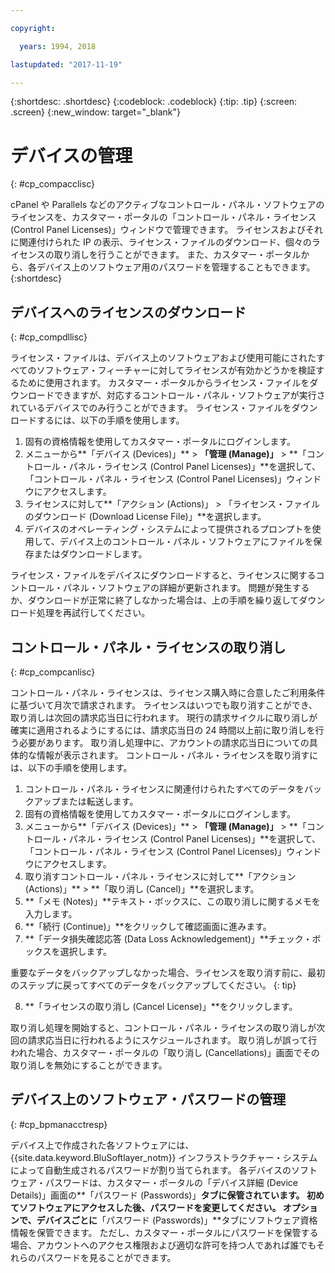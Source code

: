 ```yaml
---

copyright:

  years: 1994, 2018

lastupdated: "2017-11-19"

---
```


{:shortdesc: .shortdesc}
{:codeblock: .codeblock}
{:tip: .tip}
{:screen: .screen}
{:new_window: target="_blank"}

# デバイスの管理
{: #cp_compacclisc}

cPanel や Parallels などのアクティブなコントロール・パネル・ソフトウェアのライセンスを、カスタマー・ポータルの「コントロール・パネル・ライセンス (Control Panel Licenses)」ウィンドウで管理できます。 ライセンスおよびそれに関連付けられた IP の表示、ライセンス・ファイルのダウンロード、個々のライセンスの取り消しを行うことができます。 また、カスタマー・ポータルから、各デバイス上のソフトウェア用のパスワードを管理することもできます。
{:shortdesc}


## デバイスへのライセンスのダウンロード
{: #cp_compdllisc}

ライセンス・ファイルは、デバイス上のソフトウェアおよび使用可能にされたすべてのソフトウェア・フィーチャーに対してライセンスが有効かどうかを検証するために使用されます。 カスタマー・ポータルからライセンス・ファイルをダウンロードできますが、対応するコントロール・パネル・ソフトウェアが実行されているデバイスでのみ行うことができます。 ライセンス・ファイルをダウンロードするには、以下の手順を使用します。

1. 固有の資格情報を使用してカスタマー・ポータルにログインします。
2. メニューから**「デバイス (Devices)」** > **「管理 (Manage)」** > **「コントロール・パネル・ライセンス (Control Panel Licenses)」**を選択して、「コントロール・パネル・ライセンス (Control Panel Licenses)」ウィンドウにアクセスします。
3. ライセンスに対して**「アクション (Actions)」 > 「ライセンス・ファイルのダウンロード (Download License File)」**を選択します。
4. デバイスのオペレーティング・システムによって提供されるプロンプトを使用して、デバイス上のコントロール・パネル・ソフトウェアにファイルを保存またはダウンロードします。

ライセンス・ファイルをデバイスにダウンロードすると、ライセンスに関するコントロール・パネル・ソフトウェアの詳細が更新されます。 問題が発生するか、ダウンロードが正常に終了しなかった場合は、上の手順を繰り返してダウンロード処理を再試行してください。

## コントロール・パネル・ライセンスの取り消し
{: #cp_compcanlisc}

コントロール・パネル・ライセンスは、ライセンス購入時に合意したご利用条件に基づいて月次で請求されます。 ライセンスはいつでも取り消すことができ、取り消しは次回の請求応当日に行われます。 現行の請求サイクルに取り消しが確実に適用されるようにするには、請求応当日の 24 時間以上前に取り消しを行う必要があります。 取り消し処理中に、アカウントの請求応当日についての具体的な情報が表示されます。 コントロール・パネル・ライセンスを取り消すには、以下の手順を使用します。

1. コントロール・パネル・ライセンスに関連付けられたすべてのデータをバックアップまたは転送します。
2. 固有の資格情報を使用してカスタマー・ポータルにログインします。
3. メニューから**「デバイス (Devices)」** > **「管理 (Manage)」** > **「コントロール・パネル・ライセンス (Control Panel Licenses)」**を選択して、「コントロール・パネル・ライセンス (Control Panel Licenses)」ウィンドウにアクセスします。
4. 取り消すコントロール・パネル・ライセンスに対して**「アクション (Actions)」** > **「取り消し (Cancel)」**を選択します。
5. **「メモ (Notes)」**テキスト・ボックスに、この取り消しに関するメモを入力します。
6. **「続行 (Continue)」**をクリックして確認画面に進みます。
7. **「データ損失確認応答 (Data Loss Acknowledgement)」**チェック・ボックスを選択します。

  重要なデータをバックアップしなかった場合、ライセンスを取り消す前に、最初のステップに戻ってすべてのデータをバックアップしてください。
  {: tip}

8. **「ライセンスの取り消し (Cancel License)」**をクリックします。

取り消し処理を開始すると、コントロール・パネル・ライセンスの取り消しが次回の請求応当日に行われるようにスケジュールされます。 取り消しが誤って行われた場合、カスタマー・ポータルの「取り消し (Cancellations)」画面でその取り消しを無効にすることができます。

## デバイス上のソフトウェア・パスワードの管理
{: #cp_bpmanacctresp}

デバイス上で作成された各ソフトウェアには、{{site.data.keyword.BluSoftlayer_notm}} インフラストラクチャー・システムによって自動生成されるパスワードが割り当てられます。 各デバイスのソフトウェア・パスワードは、カスタマー・ポータルの「デバイス詳細 (Device Details)」画面の**「パスワード (Passwords)」**タブに保管されています。 初めてソフトウェアにアクセスした後、パスワードを変更してください。 オプションで、デバイスごとに**「パスワード (Passwords)」**タブにソフトウェア資格情報を保管できます。 ただし、カスタマー・ポータルにパスワードを保管する場合、アカウントへのアクセス権限および適切な許可を持つ人であれば誰でもそれらのパスワードを見ることができます。
